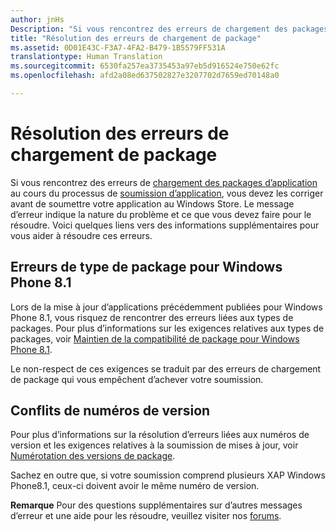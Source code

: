 ```yaml
---
author: jnHs
Description: "Si vous rencontrez des erreurs de chargement des packages d’application au cours du processus de soumission d’application, vous devez les corriger avant de soumettre votre application au Windows Store."
title: "Résolution des erreurs de chargement de package"
ms.assetid: 0D01E43C-F3A7-4FA2-B479-1B5579FF531A
translationtype: Human Translation
ms.sourcegitcommit: 6530fa257ea3735453a97eb5d916524e750e62fc
ms.openlocfilehash: afd2a08ed637502827e3207702d7659ed70148a0

---
```


# Résolution des erreurs de chargement de package


Si vous rencontrez des erreurs de [chargement des packages d’application](upload-app-packages.md) au cours du processus de [soumission d’application](app-submissions.md), vous devez les corriger avant de soumettre votre application au Windows Store. Le message d’erreur indique la nature du problème et ce que vous devez faire pour le résoudre. Voici quelques liens vers des informations supplémentaires pour vous aider à résoudre ces erreurs.

## Erreurs de type de package pour Windows Phone 8.1


Lors de la mise à jour d’applications précédemment publiées pour Windows Phone 8.1, vous risquez de rencontrer des erreurs liées aux types de packages. Pour plus d’informations sur les exigences relatives aux types de packages, voir [Maintien de la compatibilité de package pour Windows Phone 8.1](guidance-for-app-package-management.md#maintaining-package-compatibility-for-windows-phone-8-1).

Le non-respect de ces exigences se traduit par des erreurs de chargement de package qui vous empêchent d’achever votre soumission.

## Conflits de numéros de version


Pour plus d’informations sur la résolution d’erreurs liées aux numéros de version et les exigences relatives à la soumission de mises à jour, voir [Numérotation des versions de package](package-version-numbering.md).

Sachez en outre que, si votre soumission comprend plusieurs XAP Windows Phone8.1, ceux-ci doivent avoir le même numéro de version.

**Remarque** Pour des questions supplémentaires sur d’autres messages d’erreur et une aide pour les résoudre, veuillez visiter nos [forums](http://go.microsoft.com/fwlink/p/?LinkId=224196).

 

 

 







<!--HONumber=Jun16_HO4-->


